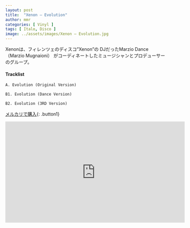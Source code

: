 ```yaml
---
layout: post
title:  "Xenon – Evolution"
author: mmr
categories: [ Vinyl ]
tags: [ Italo, Disco ]
image: ../assets/images/Xenon – Evolution.jpg
---
```


Xenonは、フィレンツェのディスコ”Xenon”の DJだったMarzio Dance（Marzio Mugnaioni） がコーディネートしたミュージシャンとプロデューサーのグループ。

#### Tracklist
```md
A. Evolution (Original Version)

B1. Evolution (Dance Version)

B2. Evolution (3RD Version)
```

[メルカリで購入](https://jp.mercari.com/item/m66302757125?afid=6142608987){: .button1}

<iframe width="560" height="315" src="https://www.youtube.com/embed/-aSEC1X5wQs?si=5T7PK1NqpZPcJvq3" title="YouTube video player" frameborder="0" allow="accelerometer; autoplay; clipboard-write; encrypted-media; gyroscope; picture-in-picture; web-share" referrerpolicy="strict-origin-when-cross-origin" allowfullscreen></iframe>